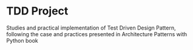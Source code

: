 # TDD Project

Studies and practical implementation of Test Driven Design Pattern, following the case and practices presented in Architecture Patterns with Python book